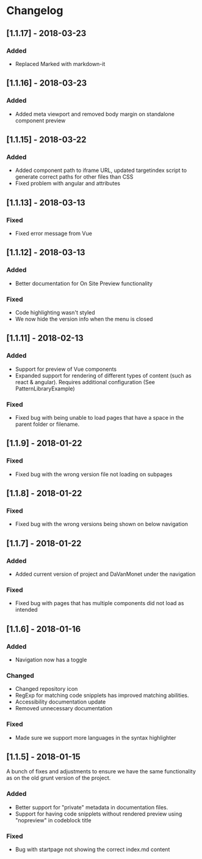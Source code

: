 # Changelog

## [1.1.17] - 2018-03-23
### Added
- Replaced Marked with markdown-it

## [1.1.16] - 2018-03-23
### Added
- Added meta viewport and removed body margin on standalone component preview

## [1.1.15] - 2018-03-22
### Added
- Added component path to iframe URL, updated targetindex script to generate correct paths for other files than CSS
- Fixed problem with angular and attributes

## [1.1.13] - 2018-03-13

### Fixed
- Fixed error message from Vue

## [1.1.12] - 2018-03-13

### Added
- Better documentation for On Site Preview functionality

### Fixed
- Code highlighting wasn't styled
- We now hide the version info when the menu is closed


## [1.1.11] - 2018-02-13

### Added
- Support for preview of Vue components
- Expanded support for rendering of different types of content (such as react & angular). Requires additional configuration (See PatternLibraryExample)

### Fixed
- Fixed bug with being unable to load pages that have a space in the parent folder or filename.

## [1.1.9] - 2018-01-22

### Fixed
- Fixed bug with the wrong version file not loading on subpages

## [1.1.8] - 2018-01-22

### Fixed
- Fixed bug with the wrong versions being shown on below navigation

## [1.1.7] - 2018-01-22

### Added
- Added current version of project and DaVanMonet under the navigation

### Fixed
- Fixed bug with pages that has multiple components did not load as intended

## [1.1.6] - 2018-01-16

### Added
- Navigation now has a toggle 

### Changed
- Changed repository icon
- RegExp for matching code snipplets has improved matching abilities.
- Accessibility documentation update
- Removed unnecessary documentation

### Fixed
- Made sure we support more languages in the syntax highlighter


## [1.1.5] - 2018-01-15
A bunch of fixes and adjustments to ensure we have the same functionality as on the old grunt version of the project.

### Added
- Better support for "private" metadata in documentation files.
- Support for having code snipplets without rendered preview using "nopreview" in codeblock title

### Fixed
- Bug with startpage not showing the correct index.md content
